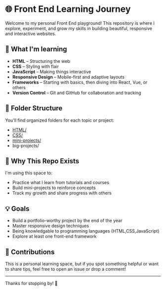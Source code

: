 # 🌐 Front End Learning Journey

Welcome to my personal Front End playground! This repository is where I explore, experiment, and grow my skills in building beautiful, responsive and interactive websites.

## 🚀 What I'm learning

- **HTML** – Structuring the web
- **CSS** – Styling with flair
- **JavaScript** – Making things interactive
- **Responsive Design** – Mobile-first and adaptive layouts
- **Frameworks** – Starting with basics, then diving into React, Vue, or others
- **Version Control** – Git and GitHub for collaboration and tracking

## 📁 Folder Structure

You'll find organized folders for each topic or project:

- [HTML/](https://github.com/ImNotAyerf/Front-End-Dev/tree/main/HTML)
- [CSS/](https://github.com/ImNotAyerf/Front-End-Dev/tree/main/CSS)
- [mini-projects/](https://github.com/ImNotAyerf/Front-End-Dev/tree/main/mini-projects)
- big-projects/

## 🧠 Why This Repo Exists

I'm using this space to:
- Practice what I learn from tutorials and courses
- Build mini-projects to reinforce concepts
- Track my growth and share progress with others

## 💡 Goals

- Build a portfolio-worthy project by the end of the year
- Master responsive design techniques
- Being knowledgable to programming languages (HTML,CSS,JavaScript)
- Explore at least one front-end framework

## 🙌 Contributions

This is a personal learning space, but if you spot something helpful or want to share tips, feel free to open an issue or drop a comment!

---------------------

Thanks for stopping by! 🌟
